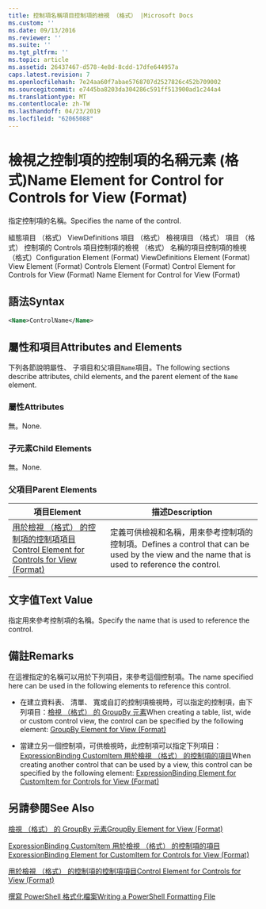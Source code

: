 ```yaml
---
title: 控制項名稱項目控制項的檢視 （格式） |Microsoft Docs
ms.custom: ''
ms.date: 09/13/2016
ms.reviewer: ''
ms.suite: ''
ms.tgt_pltfrm: ''
ms.topic: article
ms.assetid: 26437467-d578-4e8d-8cdd-17dfe644957a
caps.latest.revision: 7
ms.openlocfilehash: 7e24aa60f7abae5768707d2527826c452b709002
ms.sourcegitcommit: e7445ba8203da304286c591ff513900ad1c244a4
ms.translationtype: MT
ms.contentlocale: zh-TW
ms.lasthandoff: 04/23/2019
ms.locfileid: "62065088"
---
```

# <a name="name-element-for-control-for-controls-for-view-format"></a><span data-ttu-id="42f52-102">檢視之控制項的控制項的名稱元素 (格式)</span><span class="sxs-lookup"><span data-stu-id="42f52-102">Name Element for Control for Controls for View (Format)</span></span>

<span data-ttu-id="42f52-103">指定控制項的名稱。</span><span class="sxs-lookup"><span data-stu-id="42f52-103">Specifies the name of the control.</span></span>

<span data-ttu-id="42f52-104">組態項目 （格式） ViewDefinitions 項目 （格式） 檢視項目 （格式） 項目 （格式） 控制項的 Controls 項目控制項的檢視 （格式） 名稱的項目控制項的檢視 （格式）</span><span class="sxs-lookup"><span data-stu-id="42f52-104">Configuration Element (Format) ViewDefinitions Element (Format) View Element (Format) Controls Element (Format) Control Element for Controls for View (Format) Name Element for Control for View (Format)</span></span>

## <a name="syntax"></a><span data-ttu-id="42f52-105">語法</span><span class="sxs-lookup"><span data-stu-id="42f52-105">Syntax</span></span>

```xml
<Name>ControlName</Name>
```

## <a name="attributes-and-elements"></a><span data-ttu-id="42f52-106">屬性和項目</span><span class="sxs-lookup"><span data-stu-id="42f52-106">Attributes and Elements</span></span>

<span data-ttu-id="42f52-107">下列各節說明屬性、 子項目和父項目`Name`項目。</span><span class="sxs-lookup"><span data-stu-id="42f52-107">The following sections describe attributes, child elements, and the parent element of the `Name` element.</span></span>

### <a name="attributes"></a><span data-ttu-id="42f52-108">屬性</span><span class="sxs-lookup"><span data-stu-id="42f52-108">Attributes</span></span>

<span data-ttu-id="42f52-109">無。</span><span class="sxs-lookup"><span data-stu-id="42f52-109">None.</span></span>

### <a name="child-elements"></a><span data-ttu-id="42f52-110">子元素</span><span class="sxs-lookup"><span data-stu-id="42f52-110">Child Elements</span></span>

<span data-ttu-id="42f52-111">無。</span><span class="sxs-lookup"><span data-stu-id="42f52-111">None.</span></span>

### <a name="parent-elements"></a><span data-ttu-id="42f52-112">父項目</span><span class="sxs-lookup"><span data-stu-id="42f52-112">Parent Elements</span></span>

|<span data-ttu-id="42f52-113">項目</span><span class="sxs-lookup"><span data-stu-id="42f52-113">Element</span></span>|<span data-ttu-id="42f52-114">描述</span><span class="sxs-lookup"><span data-stu-id="42f52-114">Description</span></span>|
|-------------|-----------------|
|[<span data-ttu-id="42f52-115">用於檢視 （格式） 的控制項的控制項項目</span><span class="sxs-lookup"><span data-stu-id="42f52-115">Control Element for Controls for View (Format)</span></span>](./control-element-for-controls-for-view-format.md)|<span data-ttu-id="42f52-116">定義可供檢視和名稱，用來參考控制項的控制項。</span><span class="sxs-lookup"><span data-stu-id="42f52-116">Defines a control that can be used by the view and the name that is used to reference the control.</span></span>|

## <a name="text-value"></a><span data-ttu-id="42f52-117">文字值</span><span class="sxs-lookup"><span data-stu-id="42f52-117">Text Value</span></span>

<span data-ttu-id="42f52-118">指定用來參考控制項的名稱。</span><span class="sxs-lookup"><span data-stu-id="42f52-118">Specify the name that is used to reference the control.</span></span>

## <a name="remarks"></a><span data-ttu-id="42f52-119">備註</span><span class="sxs-lookup"><span data-stu-id="42f52-119">Remarks</span></span>

<span data-ttu-id="42f52-120">在這裡指定的名稱可以用於下列項目，來參考這個控制項。</span><span class="sxs-lookup"><span data-stu-id="42f52-120">The name specified here can be used in the following elements to reference this control.</span></span>

- <span data-ttu-id="42f52-121">在建立資料表、 清單、 寬或自訂的控制項檢視時，可以指定的控制項，由下列項目：[檢視 （格式） 的 GroupBy 元素](./groupby-element-for-view-format.md)</span><span class="sxs-lookup"><span data-stu-id="42f52-121">When creating a table, list, wide or custom control view, the control can be specified by the following element: [GroupBy Element for View (Format)](./groupby-element-for-view-format.md)</span></span>

- <span data-ttu-id="42f52-122">當建立另一個控制項，可供檢視時，此控制項可以指定下列項目：[ExpressionBinding CustomItem 用於檢視 （格式） 的控制項的項目](./expressionbinding-element-for-customitem-for-controls-for-view-format.md)</span><span class="sxs-lookup"><span data-stu-id="42f52-122">When creating another control that can be used by a view, this control can be specified by the following element: [ExpressionBinding Element for CustomItem for Controls for View (Format)](./expressionbinding-element-for-customitem-for-controls-for-view-format.md)</span></span>

## <a name="see-also"></a><span data-ttu-id="42f52-123">另請參閱</span><span class="sxs-lookup"><span data-stu-id="42f52-123">See Also</span></span>

[<span data-ttu-id="42f52-124">檢視 （格式） 的 GroupBy 元素</span><span class="sxs-lookup"><span data-stu-id="42f52-124">GroupBy Element for View (Format)</span></span>](./groupby-element-for-view-format.md)

[<span data-ttu-id="42f52-125">ExpressionBinding CustomItem 用於檢視 （格式） 的控制項的項目</span><span class="sxs-lookup"><span data-stu-id="42f52-125">ExpressionBinding Element for CustomItem for Controls for View (Format)</span></span>](./expressionbinding-element-for-customitem-for-controls-for-view-format.md)

[<span data-ttu-id="42f52-126">用於檢視 （格式） 的控制項的控制項項目</span><span class="sxs-lookup"><span data-stu-id="42f52-126">Control Element for Controls for View (Format)</span></span>](./control-element-for-controls-for-view-format.md)

[<span data-ttu-id="42f52-127">撰寫 PowerShell 格式化檔案</span><span class="sxs-lookup"><span data-stu-id="42f52-127">Writing a PowerShell Formatting File</span></span>](./writing-a-powershell-formatting-file.md)

